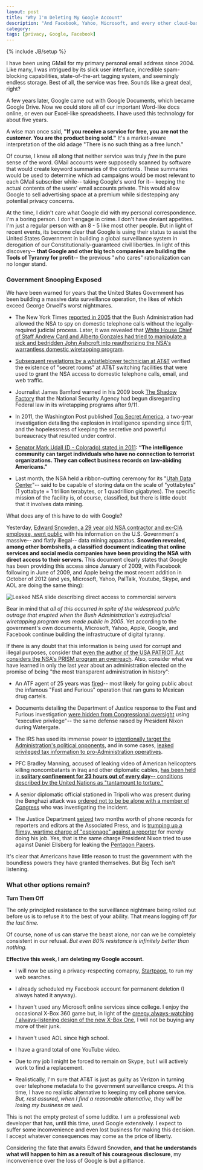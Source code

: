 ```yaml
---
layout: post
title: "Why I'm Deleting My Google Account"
description: "And Facebook, Yahoo, Microsoft, and every other cloud-based internet service."
category: 
tags: [privacy, Google, Facebook]
---
```

{% include JB/setup %}

I have been using GMail for my primary personal email address since 2004. Like many, I was intrigued by its slick user interface, incredible spam-blocking capabilities, state-of-the-art tagging system, and seemingly endless storage. Best of all, the service was free. Sounds like a great deal, right?

A few years later, Google came out with Google Documents, which became Google Drive. Now we could store all of our important Word-like docs online, or even our Excel-like spreadsheets. I have used this technology for about five years.

A wise man once said, **"If you receive a service for free, you are not the customer. You are the product being sold."** It's a market-aware interpretation of the old adage "There is no such thing as a free lunch."

Of course, I knew all along that neither service was truly *free* in the pure sense of the word. GMail accounts were supposedly scanned by software that would create keyword summaries of the contents. These summaries would be used to determine which ad campaigns would be most relevant to each GMail subscriber while-- taking Google's word for it-- keeping the actual contents of the users' email accounts private. This would allow Google to sell advertising space at a premium while sidestepping any potential privacy concerns.

At the time, I didn't care what Google did with my personal correspondence. I'm a boring person. I don't engage in crime. I don't have deviant appetites. I'm just a regular person with an 8 - 5 like most other people. But in light of recent events, its become clear that Google is using their status to assist the United States Government in building a global surveillance system in derogation of our Constitutionally-guaranteed civil liberties. In light of this discovery-- **that Google and other big tech companies are building the Tools of Tyranny for profit**-- the previous "who cares" rationalization can no longer stand.

### Government Snooping Exposed

We have been warned for years that the United States Government has been building a massive data surveillance operation, the likes of which exceed George Orwell's worst nightmares.

* The New York Times [reported in 2005](http://www.nytimes.com/2005/12/16/politics/16program.html?pagewanted=all) that the Bush Administration had allowed the NSA to spy on domestic telephone calls without the legally-required judicial process. Later, it was revealed that [White House Chief of Staff Andrew Card and Alberto Gonzales had tried to manipulate a sick and bedridden John Ashcroft into reauthorizing the NSA's warrantless domestic wiretapping program](http://thelede.blogs.nytimes.com/2007/05/15/comey-details-wiretapping-meeting/).

* [Subsequent revelations by a whistleblower technician at AT&T](http://www.wired.com/science/discoveries/news/2006/04/70621) verified the existence of "secret rooms" at AT&T switching facilities that were used to grant the NSA access to domestic telephone calls, email, and web traffic.

* Journalist James Bamford warned in his 2009 book [The Shadow Factory](http://www.amazon.com/gp/product/0307279391/ref=s9_cskin_gw_p351_d0_i1?pf_rd_m=ATVPDKIKX0DER&pf_rd_s=center-2&pf_rd_r=1SV3TGC3VBJVP9N4A8DW&pf_rd_t=101&pf_rd_p=1389517282&pf_rd_i=507846) that the National Security Agency had begun disregarding Federal law in its wiretapping programs after 9/11.

* In 2011, the Washington Post published [Top Secret America](http://projects.washingtonpost.com/top-secret-america/), a two-year investigation detailing the explosion in intelligence spending since 9/11, and the hopelessness of keeping the secretive and powerful bureaucracy that resulted under control.

* [Senator Mark Udall (D - Colorado) stated in 2011](http://www.nytimes.com/2013/06/07/us/politics/senators-wyden-and-udall-warned-about-surveillance.html?_r=0): **“The intelligence community can target individuals who have no connection to terrorist organizations. They can collect business records on law-abiding Americans.”**

* Last month, the NSA held a ribbon-cutting ceremony for its "[Utah Data Center](http://en.wikipedia.org/wiki/Utah_Data_Center)"-- said to be capable of storing data on the scale of "yottabytes" (1 yottabyte = 1 trillion terabytes, or 1 quadrillion gigabytes). The specific mission of the facility is, of course, classified, but there is little doubt that it involves data mining.

What does any of this have to do with Google?

Yesterday, [Edward Snowden, a 29 year old NSA contractor and ex-CIA employee, went public](http://www.guardian.co.uk/world/2013/jun/09/edward-snowden-nsa-whistleblower-surveillance) with his information on the U.S. Government's massive-- and flatly illegal-- data mining apparatus. **Snowden revealed, among other bombshells, a classified document indicating that online services and social media companies have been providing the NSA with direct access to their servers.** This document clearly states that Google has been providing this access since January of 2009, with Facebook following in June of 2009, and Apple being the most recent addition in October of 2012 (and yes, Microsoft, Yahoo, PalTalk, Youtube, Skype, and AOL are doing the same thing):

![Leaked NSA slide describing direct access to commercial servers](http://www.washingtonpost.com/wp-srv/special/politics/prism-collection-documents/images/prism-slide-5.jpg)

Bear in mind that *all of this occurred in spite of the widespread public outrage that erupted when the Bush Administration's extrajudicial wiretapping program was made public in 2005*. Yet according to the government's own documents, Microsoft, Yahoo, Apple, Google, and Facebook continue building the infrastructure of digital tyranny.

If there is any doubt that this information is being used for corrupt and illegal purposes, consider that [even the author of the USA PATRIOT Act considers the NSA's PRISM program an overreach](http://www.ibtimes.com/jim-sensenbrenner-republican-author-patriot-act-says-nsa-prism-surveillance-goes-too-far-1297697). Also, consider what we have learned in only the last year about an administration elected on the promise of being "the most transparent administration in history":

* An ATF agent of 25 years was [fired](http://www.humanevents.com/2012/10/12/fast-and-furious-the-whistleblower-gets-canned/)-- most likely for going public about the infamous "Fast and Furious" operation that ran guns to Mexican drug cartels.

* Documents detailing the Department of Justice response to the Fast and Furious investigation [were hidden from Congressional oversight](http://www.propublica.org/article/the-facts-behind-obamas-executive-privilege-claim) using "executive privilege"-- the same defense raised by President Nixon during Watergate.

* The IRS has used its immense power to [intentionally target the Administration's political opponents](http://www.foxnews.com/politics/2013/06/04/chairman-anti-gay-marriage-group-says-has-proof-irs-leaked-donor-details/), and in some cases, [leaked privileged tax information to pro-Administration operatives](http://thehill.com/blogs/blog-briefing-room/news/299621--report-irs-leaked-confidential-documents-to-investigative-journalists).

* PFC Bradley Manning, accused of leaking video of American helicopters killing noncombatants in Iraq and other diplomatic cables, [has been held in **solitary confinement for 23 hours out of every day**-- conditions described by the United Nations as "tantamount to torture."](http://www.huffingtonpost.com/2012/11/30/bradley-manning-pretrial-hearing-military-wikileaks_n_2220913.html)

* A senior diplomatic official stationed in Tripoli who was present during the Benghazi attack was [ordered not to be be alone with a member of Congress](http://www.examiner.com/article/benghazi-whistleblower-greg-hicks-clinton-knew-about-terror-attack-at-2-a-m) who was investigating the incident.

* The Justice Department [seized](http://www.foxnews.com/politics/2013/05/22/doj-invoked-espionage-act-in-calling-fox-news-reporter-criminal-co-conspirator/) two months worth of phone records for reporters and editors at the Associated Press, and is [trumping up a flimsy, wartime charge of "espionage" against a reporter](http://www.foxnews.com/politics/2013/05/22/doj-invoked-espionage-act-in-calling-fox-news-reporter-criminal-co-conspirator/) for merely doing his job. Yes, that is the same charge President Nixon tried to use against Daniel Ellsberg for leaking the [Pentagon Papers](http://en.wikipedia.org/wiki/Pentagon_Papers).

It's clear that Americans have little reason to trust the government with the boundless powers they have granted themselves. But Big Tech isn't listening.

### What other options remain?

**Turn Them Off**

The only principled resistance to the surveillance nightmare being rolled out before us is to refuse it to the best of your ability. That means logging off *for the last time.*

Of course, none of us can starve the beast alone, nor can we be completely consistent in our refusal. *But even 80% resistance is infinitely better than nothing.*

**Effective this week, I am deleting my Google account.**

* I will now be using a privacy-respecting comapny, [Startpage](https://www.startpage.com), to run my web searches.

* I already scheduled my Facebook account for permanent deletion (I always hated it anyway).

* I haven't used any Microsoft online services since college. I enjoy the occasional X-Box 360 game but, in light of the [creepy always-watching / always-listening design of the new X-Box One](http://www.policymic.com/articles/44687/xbox-1-4-reasons-gamers-are-seriously-concerned), I will not be buying any more of their junk.

* I haven't used AOL since high school.

* I have a grand total of one YouTube video.

* Due to my job I might be forced to remain on Skype, but I will actively work to find a replacement.

* Realistically, I'm sure that AT&T is just as guilty as Verizon in turning over telephone metadata to the government surveillance creeps. At this time, I have no realistic alternative to keeping my cell phone service. *But, rest assured, when I find a reasonable alternative, they will be losing my business as well.*

This is not the empty protest of some luddite. I am a professional web developer that has, until this time, used Google extensively. I expect to suffer some inconvenience and even lost business for making this decision. I accept whatever consequences may come as the price of liberty.

Considering the fate that awaits Edward Snowden, **and that he understands what will happen to him as a result of his courageous disclosure**, my inconvenience over the loss of Google is but a pittance.